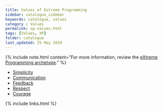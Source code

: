 ```yaml
---
title: Values of Extreme Programming
sidebar: catalogue_sidebar
keywords: catalogue, values
category : Values
permalink: xp-values.html
tags: [Values, XP]
folder: catalogue
last_updated: 25 May 2019
---
```


{% include note.html content="For more information, review the [eXtreme Programming archetype](xp-archetype)." %}

* [Simplicity](value-xp-simplicity)
* [Communication](value-xp-communication)
* [Feedback](value-xp-feedback)
* [Respect](value-xp-respect)
* [Courage](value-xp-courage)

{% include links.html %}

